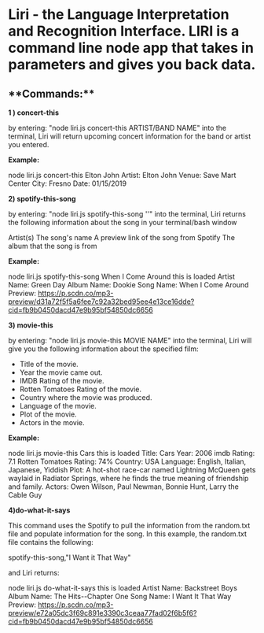 <h1>Liri - the  Language Interpretation and Recognition Interface. LIRI is a command line node app that takes in parameters and gives you back data.</h1>


<h2>**Commands:**</h2>

**1 ) concert-this**

by entering: "node liri.js concert-this ARTIST/BAND NAME" into the terminal, Liri will return upcoming concert          information for the band or artist you entered.

**Example:**

node liri.js concert-this Elton John
Artist: Elton John
Venue:  Save Mart Center
City:  Fresno
Date:  01/15/2019

**2) spotify-this-song**

by entering: "node liri.js spotify-this-song '<song name here>'" into the terminal, Liri  returns the following information about the song in your terminal/bash window

Artist(s)
The song's name
A preview link of the song from Spotify
The album that the song is from

**Example:**

node liri.js spotify-this-song When I Come Around
this is loaded
Artist Name:  Green Day
Album Name:  Dookie
Song Name:  When I Come Around
Preview:  https://p.scdn.co/mp3-preview/d31a72f5f5a6fee7c92a32bed95ee4e13ce16dde?cid=fb9b0450dacd47e9b95bf54850dc6656


**3) movie-this**

by entering: "node liri.js movie-this MOVIE NAME" into the terminal, Liri will give you the following information about the specified film:

   * Title of the movie.
   * Year the movie came out.
   * IMDB Rating of the movie.
   * Rotten Tomatoes Rating of the movie.
   * Country where the movie was produced.
   * Language of the movie.
   * Plot of the movie.
   * Actors in the movie.

**Example:**

node liri.js movie-this Cars
this is loaded
Title:  Cars
Year:  2006
imdb Rating:  7.1
Rotten Tomatoes Rating:  74%
Country:  USA
Language:  English, Italian, Japanese, Yiddish
Plot:  A hot-shot race-car named Lightning McQueen gets waylaid in Radiator Springs, where he finds the true meaning of friendship and family.
Actors:  Owen Wilson, Paul Newman, Bonnie Hunt, Larry the Cable Guy

**4)do-what-it-says**

This command uses the Spotify to pull the information from the random.txt file and populate information for the song. In this example, the random.txt file contains the following:

spotify-this-song,"I Want it That Way"

and Liri returns:

node liri.js do-what-it-says
this is loaded
Artist Name:  Backstreet Boys
Album Name:  The Hits--Chapter One
Song Name:  I Want It That Way
Preview:  https://p.scdn.co/mp3-preview/e72a05dc3f69c891e3390c3ceaa77fad02f6b5f6?cid=fb9b0450dacd47e9b95bf54850dc6656


